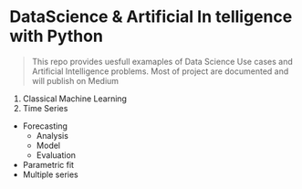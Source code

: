# DataScience & Artificial In telligence with Python
> This repo provides uesfull examaples of Data Science Use cases and Artificial Intelligence problems. Most of project are documented and will publish on Medium

1. Classical Machine Learning
2. Time Series
  - Forecasting
    - Analysis
    - Model
    - Evaluation
  - Parametric fit
  - Multiple series
